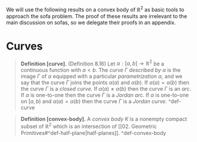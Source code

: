 We will use the following results on a convex body of $\mathbb{R}^2$ as basic tools to approach the sofa problem. The proof of these results are irrelevant to the main discussion on sofas, so we delegate their proofs in an appendix.

# Curves

> __Definition [curve].__ (Definition 8.16) Let $\alpha : [a, b] \to \mathbb{R}^2$ be a continuous function with $a < b$. The _curve $\Gamma$ described by $\alpha$_ is the image $\Gamma$ of $\alpha$ equipped with a particular _parametrization_ $\alpha$, and we say that the curve $\Gamma$ joins the points $\alpha(a)$ and $\alpha(b)$.
> If $\alpha(a)=\alpha(b)$ then the curve $\Gamma$ is a _closed curve_. If $\alpha(a) \neq \alpha(b)$ then the curve $\Gamma$ is an _arc_. If $\alpha$ is one-to-one then the curve $\Gamma$ is a _Jordan arc_. If $\alpha$ is one-to-one on $[a, b)$ and $\alpha(a) = \alpha(b)$ then the curve $\Gamma$ is a _Jordan curve_. ^def-curve


> __Definition [convex-body].__ A _convex body_ $K$ is a nonempty compact subset of $\mathbb{R}^2$ which is an intersection of [[02. Geometric Primitives#^def-half-plane|half-planes]]. ^def-convex-body

